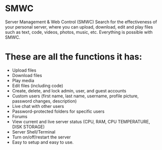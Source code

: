 # SMWC
Server Management &amp; Web Control (SMWC) Search for the effectiveness of your personal server, where you can upload, download, edit and play files such as text, code, videos, photos, music, etc. Everything is possible with SMWC.

# These are all the functions it has:
- Upload files
- Download files
- Play media
- Edit files (including code)
- Create, delete, and lock admin, user, and guest accounts
- Custom users (first name, last name, username, profile picture, password changes, description)
- Live chat with other users
- Password-protected folders for specific users
- Forums
- View current and live server status (CPU, RAM, CPU TEMPERATURE, DISK STORAGE)
- Server Shell/Terminal
- Turn on/off/restart the server
- Easy to setup and easy to use.
